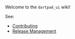 Welcome to the `dartpad_ui` wiki!

See:

- [Contributing](https://github.com/dart-lang/dartpad_ui/wiki/Contributing)
- [Release Management](https://github.com/dart-lang/dart-pad/wiki/Release-Management)